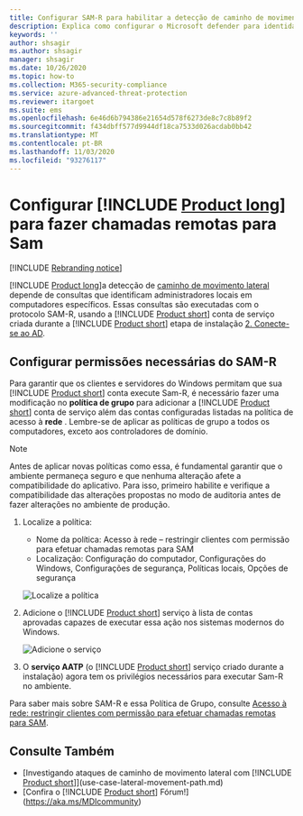 ```yaml
---
title: Configurar SAM-R para habilitar a detecção de caminho de movimento lateral no Microsoft defender para identidade
description: Explica como configurar o Microsoft defender para identidade para fazer chamadas remotas para SAM
keywords: ''
author: shsagir
ms.author: shsagir
manager: shsagir
ms.date: 10/26/2020
ms.topic: how-to
ms.collection: M365-security-compliance
ms.service: azure-advanced-threat-protection
ms.reviewer: itargoet
ms.suite: ems
ms.openlocfilehash: 6e46d6b794386e21654d578f6273de8c7c8b89f2
ms.sourcegitcommit: f434dbff577d9944df18ca7533d026acdab0bb42
ms.translationtype: MT
ms.contentlocale: pt-BR
ms.lasthandoff: 11/03/2020
ms.locfileid: "93276117"
---
```

# <a name="configure-product-long-to-make-remote-calls-to-sam"></a>Configurar [!INCLUDE [Product long](includes/product-long.md)] para fazer chamadas remotas para Sam

[!INCLUDE [Rebranding notice](includes/rebranding.md)]

[!INCLUDE [Product long](includes/product-long.md)]a detecção de [caminho de movimento lateral](use-case-lateral-movement-path.md) depende de consultas que identificam administradores locais em computadores específicos. Essas consultas são executadas com o protocolo SAM-R, usando a [!INCLUDE [Product short](includes/product-short.md)] conta de serviço criada durante a [!INCLUDE [Product short](includes/product-short.md)] etapa de instalação  [2. Conecte-se ao AD](install-step2.md).

## <a name="configure-sam-r-required-permissions"></a>Configurar permissões necessárias do SAM-R

Para garantir que os clientes e servidores do Windows permitam que sua [!INCLUDE [Product short](includes/product-short.md)] conta execute Sam-R, é necessário fazer uma modificação no **política de grupo** para adicionar a [!INCLUDE [Product short](includes/product-short.md)] conta de serviço além das contas configuradas listadas na política de acesso à **rede** . Lembre-se de aplicar as políticas de grupo a todos os computadores, exceto aos controladores de domínio.

> [!Note]
> Antes de aplicar novas políticas como essa, é fundamental garantir que o ambiente permaneça seguro e que nenhuma alteração afete a compatibilidade do aplicativo. Para isso, primeiro habilite e verifique a compatibilidade das alterações propostas no modo de auditoria antes de fazer alterações no ambiente de produção.

1. Localize a política:

   - Nome da política: Acesso à rede – restringir clientes com permissão para efetuar chamadas remotas para SAM
   - Localização: Configuração do computador, Configurações do Windows, Configurações de segurança, Políticas locais, Opções de segurança

    ![Localize a política](media/samr-policy-location.png)

1. Adicione o [!INCLUDE [Product short](includes/product-short.md)] serviço à lista de contas aprovadas capazes de executar essa ação nos sistemas modernos do Windows.

    ![Adicione o serviço](media/samr-add-service.png)

3. O **serviço AATP** (o [!INCLUDE [Product short](includes/product-short.md)] serviço criado durante a instalação) agora tem os privilégios necessários para executar Sam-R no ambiente.

Para saber mais sobre SAM-R e essa Política de Grupo, consulte [Acesso à rede: restringir clientes com permissão para efetuar chamadas remotas para SAM](/windows/security/threat-protection/security-policy-settings/network-access-restrict-clients-allowed-to-make-remote-sam-calls).

## <a name="see-also"></a>Consulte Também

- [Investigando ataques de caminho de movimento lateral com [!INCLUDE [Product short](includes/product-short.md)]](use-case-lateral-movement-path.md)
- [Confira o [!INCLUDE [Product short](includes/product-short.md)] Fórum!](https://aka.ms/MDIcommunity)

